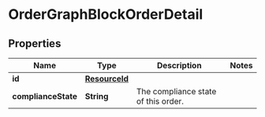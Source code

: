 

# OrderGraphBlockOrderDetail


## Properties

Name | Type | Description | Notes
------------ | ------------- | ------------- | -------------
**id** | [**ResourceId**](ResourceId.md) |  | 
**complianceState** | **String** | The compliance state of this order. | 



